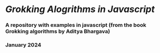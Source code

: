 # _Grokking Alogrithms in Javascript_

### A repository with examples in javascript (from the book Grokking algorithms by Aditya Bhargava)

### January 2024
